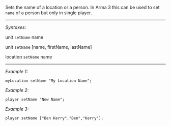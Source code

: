 Sets the name of a location or a person. In Arma 3 this can be used to set `name` of a person but only in single player.


---
*Syntaxes:*

unit `setName` name

unit `setName` [name, firstName, lastName]

location `setName` name

---
*Example 1:*

```sqf
myLocation setName "My Location Name";
```

*Example 2:*

```sqf
player setName "New Name";
```

*Example 3:*

```sqf
player setName ["Ben Kerry","Ben","Kerry"];
```